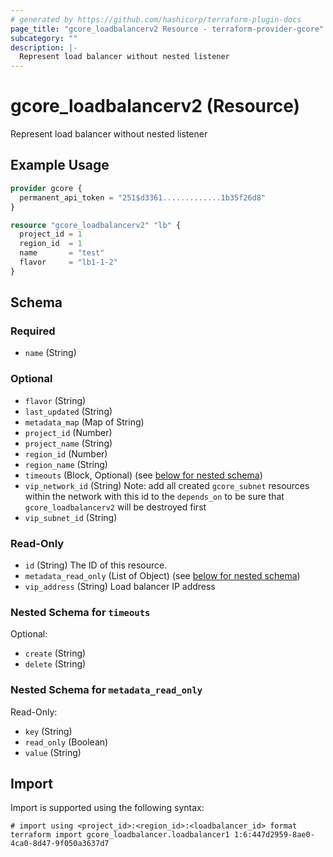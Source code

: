 ```yaml
---
# generated by https://github.com/hashicorp/terraform-plugin-docs
page_title: "gcore_loadbalancerv2 Resource - terraform-provider-gcore"
subcategory: ""
description: |-
  Represent load balancer without nested listener
---
```


# gcore_loadbalancerv2 (Resource)

Represent load balancer without nested listener

## Example Usage

```terraform
provider gcore {
  permanent_api_token = "251$d3361.............1b35f26d8"
}

resource "gcore_loadbalancerv2" "lb" {
  project_id = 1
  region_id  = 1
  name       = "test"
  flavor     = "lb1-1-2"
}
```

<!-- schema generated by tfplugindocs -->
## Schema

### Required

- `name` (String)

### Optional

- `flavor` (String)
- `last_updated` (String)
- `metadata_map` (Map of String)
- `project_id` (Number)
- `project_name` (String)
- `region_id` (Number)
- `region_name` (String)
- `timeouts` (Block, Optional) (see [below for nested schema](#nestedblock--timeouts))
- `vip_network_id` (String) Note: add all created `gcore_subnet` resources within the network with this id to the `depends_on` to be sure that `gcore_loadbalancerv2` will be destroyed first
- `vip_subnet_id` (String)

### Read-Only

- `id` (String) The ID of this resource.
- `metadata_read_only` (List of Object) (see [below for nested schema](#nestedatt--metadata_read_only))
- `vip_address` (String) Load balancer IP address

<a id="nestedblock--timeouts"></a>
### Nested Schema for `timeouts`

Optional:

- `create` (String)
- `delete` (String)


<a id="nestedatt--metadata_read_only"></a>
### Nested Schema for `metadata_read_only`

Read-Only:

- `key` (String)
- `read_only` (Boolean)
- `value` (String)

## Import

Import is supported using the following syntax:

```shell
# import using <project_id>:<region_id>:<loadbalancer_id> format
terraform import gcore_loadbalancer.loadbalancer1 1:6:447d2959-8ae0-4ca0-8d47-9f050a3637d7
```
